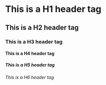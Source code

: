 # This is a H1 header tag
## This is a H2 header tag
### This is a H3 header tag
#### This is a H4 header tag
##### This is a H5 header tag
###### This is a H6 header tag
